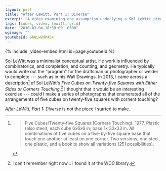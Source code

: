 ```yaml
---
layout: post
title: "After LeWitt, Part 1: Diverse"
excerpt: "A video examining one assumption underlying a Sol LeWitt piece."
tags: [cubes, video, lewitt, grid]
date: "2016-03-04 18:30:00 -0500"
ogimage: ""
youtubeId: Gh8Lw8dP4S4
---
```


{% include _video-embed.html id=page.youtubeId %}


[Sol LeWitt](https://en.wikipedia.org/wiki/Sol_LeWitt "Wikipedia entry") was a minimalist conceptual artist. He work is influenced by combinatorics, and completion, and counting, and geometry. He typically would write out the "program" for the draftsman or photographer or welder to complete --- such as in his Wall Drawings. In 2013, I came across a description[^description] of Sol LeWitt's _Five Cubes on Twenty-five Squares with Either Sides or Corners Touching_.[^book] I thought that it would be an interesting exercise --- could I make a series of photographs that enumerated all of the arrangements of five cubes on twenty-five squares with corners touching?



[^description]: > Five Cubes/Twenty-five Squares (Corners Touching). 1977. Plastic (also steel), each cube 6x6x6 in; base 1x 33x33 in. All combinations of five cubes on a five-by-five square base that touch one another at least on one corner. Two versions, one steel, one plastic, and a book to show all variations (251 possibilities).

[^book]: I can't remember right now... I found it at the WCC library.

_After LeWitt, Part 1: Diverse_ is not the piece I started to make.
